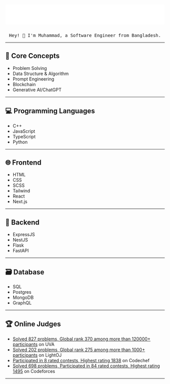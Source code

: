 <h1 align="center">
  <img src="https://raw.githubusercontent.com/akrabulislam/akrabulislam/main/name.svg" alt="Muhammad Akrabul Islam" />
</h1>

<p align="center">
  <samp>Hey! 👋 I'm Muhammad, a Software Engineer from Bangladesh.</samp>
</p>

---

## 🚀 Core Concepts

- Problem Solving
- Data Structure & Algorithm
- Prompt Engineering
- Blockchain
- Generative AI/ChatGPT

---

## 💻 Programming Languages

- C++
- JavaScript
- TypeScript
- Python

---

## 🌐 Frontend

- HTML
- CSS
- SCSS
- Tailwind
- React
- Next.js

---

## 🚀 Backend

- ExpressJS
- NestJS
- Flask
- FastAPI

---

## 🗃️ Database

- SQL
- Postgres
- MongoDB
- GraphQL

---

## 🏆 Online Judges

- [Solved 827 problems, Global rank 370 among more than 120000+ participants](https://uhunt.onlinejudge.org/id/867156) on UVA
- [Solved 202 problems, Global rank 275 among more than 1000+ participants](https://lightoj.com/user/akrabulislam) on LightOJ
- [Participated in 8 rated contests, Highest rating 1838](https://www.codechef.com/users/darkdreamofmy1) on Codechef
- [Solved 698 problems, Participated in 84 rated contests, Highest rating 1495](https://codeforces.com/profile/_I_am_back_) on Codeforces

---
